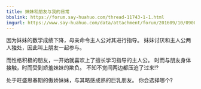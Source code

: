 ```yaml
---
title: 妹妹和朋友与我的日常
bbslink: https://forum.say-huahuo.com/thread-11743-1-1.html
imgurl: https://www.say-huahuo.com/data/attachment/forum/201609/10/090856kf40ffh6i7cj77c0.jpg
---
```


因为妹妹的数学成绩下降，母亲命令主人公对其进行指导。
妹妹讨厌和主人公两人独处，因此叫上朋友一起参与。
 
而性格积极的朋友，一开始就喜欢上了擅长学习指导的主人公。
时而与朋友身体接触，时而受到娇羞妹妹的欺负。
不知不觉间两边都压迫了过来!?
 
处于旺盛思春期的傲娇妹妹，与其略感成熟的巨乳朋友。
你会选择哪个?<!--more-->
